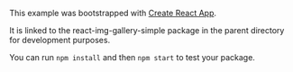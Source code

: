 This example was bootstrapped with [Create React App](https://github.com/facebook/create-react-app).

It is linked to the react-img-gallery-simple package in the parent directory for development purposes.

You can run `npm install` and then `npm start` to test your package.
